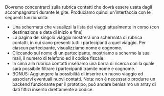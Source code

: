 Dovremo concentrarci sulla rubrica contatti che dovrà essere usata dagli accompagnatori durante le gite.
Produciamo quindi un’interfaccia con le seguenti funzionalità:
- Una schermata che visualizzi la lista dei viaggi attualmente in corso (con destinazione e data di inizio e
fine)
- La pagina del singolo viaggio mostrerà una schermata di rubrica contatti, in cui siano presenti tutti i
partecipanti a quel viaggio. Per ciascun partecipante, visualizziamo nome e cognome.
- Cliccando sul nome di un partecipante, mostriamo a schermo la sua mail, il numero di telefono ed il codice
fiscale.
- In cima alla rubrica contatti inseriamo una barra di ricerca con la quale sarà possibile filtrare i partecipanti
tramite nome e cognome.
- BONUS: Aggiungere la possibilità di inserire un nuovo viaggio ed associarvi eventuali nuovi contatti.
Nota: non è necessario produrre un backend funzionante per il prototipo; può andare benissimo un array di dati
fittizi inserito direttamente a codice.